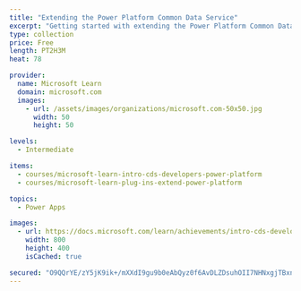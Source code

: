 ```yaml
---
title: "Extending the Power Platform Common Data Service"
excerpt: "Getting started with extending the Power Platform Common Data Service can be overwhelming. This learning path looks at the tools and resources needed for extending the Power Platform. We'll start with looking at the SDKs, the extensibility model, and event framework. This learning path also covers when to use plug-ins. Configuration of plug-ins as well as registering and deploying plug-ins."
type: collection
price: Free
length: PT2H3M
heat: 78

provider:
  name: Microsoft Learn
  domain: microsoft.com
  images:
    - url: /assets/images/organizations/microsoft.com-50x50.jpg
      width: 50
      height: 50

levels:
  - Intermediate

items:
  - courses/microsoft-learn-intro-cds-developers-power-platform
  - courses/microsoft-learn-plug-ins-extend-power-platform

topics:
  - Power Apps

images:
  - url: https://docs.microsoft.com/learn/achievements/intro-cds-developers-power-platform-social.png
    width: 800
    height: 400
    isCached: true

secured: "O9QQrYE/zY5jK9ik+/mXXdI9gu9b0eAbQyz0f6AvDLZDsuhOII7NHNxgjTBxnF47tOOJLUdupaarDA3tIM8ymvDDcqJ8ou4+yV5jtwRQtTdooZkTtDHifwVrgW0tABLKJgYHyYsz4zTFaAuvFb7+5zIVI8cst1nksylyPDVmerv04CTIA4JeOvUSMQJVSU4VJ8ub5DfGZO2+BpoWkTY+z06fclqf83bH9OhYcqVtysxcruDT5Ow34MBIuJWObRpB0P1nFwagPFJ/JCnFRX/sTqJIvu766tjpAP/OG2eR5qiy+HHJe3lwzPQ+5dpJ9BWNnzRJQPLxYUPrQ4VyoTZ3EjhagE6Z1VtThm3VrVTRi5w=;qcHXSPkfu4VlXgUwHoe2OA=="
---
```


